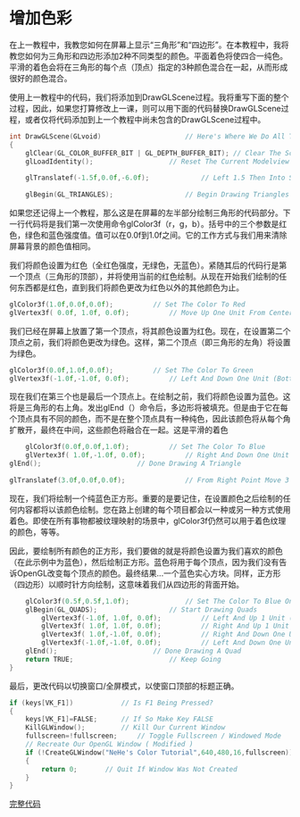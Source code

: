 # 增加色彩

在上一教程中，我教您如何在屏幕上显示“三角形”和“四边形”。在本教程中，我将教您如何为三角形和四边形添加2种不同类型的颜色。平面着色将使四合一纯色。平滑的着色会将在三角形的每个点（顶点）指定的3种颜色混合在一起，从而形成很好的颜色混合。

使用上一教程中的代码，我们将添加到DrawGLScene过程。我将重写下面的整个过程，因此，如果您打算修改上一课，则可以用下面的代码替换DrawGLScene过程，或者仅将代码添加到上一个教程中尚未包含的DrawGLScene过程中。

```c++
int DrawGLScene(GLvoid)                     // Here's Where We Do All The Drawing
{
    glClear(GL_COLOR_BUFFER_BIT | GL_DEPTH_BUFFER_BIT); // Clear The Screen And The Depth Buffer
    glLoadIdentity();                   // Reset The Current Modelview Matrix
 
    glTranslatef(-1.5f,0.0f,-6.0f);             // Left 1.5 Then Into Screen Six Units
 
    glBegin(GL_TRIANGLES);                  // Begin Drawing Triangles
```

如果您还记得上一个教程，那么这是在屏幕的左半部分绘制三角形的代码部分。下一行代码将是我们第一次使用命令glColor3f（r，g，b）。括号中的三个参数是红色，绿色和蓝色强度值。值可以在0.0f到1.0f之间。它的工作方式与我们用来清除屏幕背景的颜色值相同。

我们将颜色设置为红色（全红色强度，无绿色，无蓝色）。紧随其后的代码行是第一个顶点（三角形的顶部），并将使用当前的红色绘制。从现在开始我们绘制的任何东西都是红色，直到我们将颜色更改为红色以外的其他颜色为止。

```c++
glColor3f(1.0f,0.0f,0.0f);          // Set The Color To Red
glVertex3f( 0.0f, 1.0f, 0.0f);          // Move Up One Unit From Center (Top Point)

```

我们已经在屏幕上放置了第一个顶点，将其颜色设置为红色。现在，在设置第二个顶点之前，我们将颜色更改为绿色。这样，第二个顶点（即三角形的左角）将设置为绿色。

```c++
glColor3f(0.0f,1.0f,0.0f);          // Set The Color To Green
glVertex3f(-1.0f,-1.0f, 0.0f);          // Left And Down One Unit (Bottom Left)

```

现在我们在第三个也是最后一个顶点上。在绘制之前，我们将颜色设置为蓝色。这将是三角形的右上角。发出glEnd（）命令后，多边形将被填充。但是由于它在每个顶点具有不同的颜色，而不是在整个顶点具有一种纯色，因此该颜色将从每个角扩散开，最终在中间，这些颜色将融合在一起。这是平滑的着色

```c++
    glColor3f(0.0f,0.0f,1.0f);          // Set The Color To Blue
    glVertex3f( 1.0f,-1.0f, 0.0f);          // Right And Down One Unit (Bottom Right)
glEnd();                        // Done Drawing A Triangle
 
glTranslatef(3.0f,0.0f,0.0f);               // From Right Point Move 3 Units Right
```

现在，我们将绘制一个纯蓝色正方形。重要的是要记住，在设置颜色之后绘制的任何内容都将以该颜色绘制。您在路上创建的每个项目都会以一种或另一种方式使用着色。即使在所有事物都被纹理映射的场景中，glColor3f仍然可以用于着色纹理的颜色，等等。

因此，要绘制所有颜色的正方形，我们要做的就是将颜色设置为我们喜欢的颜色（在此示例中为蓝色），然后绘制正方形。蓝色将用于每个顶点，因为我们没有告诉OpenGL改变每个顶点的颜色。最终结果...一个蓝色实心方块。同样，正方形（四边形）以顺时针方向绘制，这意味着我们从四边形的背面开始。

```c++
    glColor3f(0.5f,0.5f,1.0f);              // Set The Color To Blue One Time Only
    glBegin(GL_QUADS);                  // Start Drawing Quads
        glVertex3f(-1.0f, 1.0f, 0.0f);          // Left And Up 1 Unit (Top Left)
        glVertex3f( 1.0f, 1.0f, 0.0f);          // Right And Up 1 Unit (Top Right)
        glVertex3f( 1.0f,-1.0f, 0.0f);          // Right And Down One Unit (Bottom Right)
        glVertex3f(-1.0f,-1.0f, 0.0f);          // Left And Down One Unit (Bottom Left)
    glEnd();                        // Done Drawing A Quad
    return TRUE;                        // Keep Going
}
```

最后，更改代码以切换窗口/全屏模式，以使窗口顶部的标题正确。

```c++
if (keys[VK_F1])            // Is F1 Being Pressed?
{
    keys[VK_F1]=FALSE;      // If So Make Key FALSE
    KillGLWindow();         // Kill Our Current Window
    fullscreen=!fullscreen;     // Toggle Fullscreen / Windowed Mode
    // Recreate Our OpenGL Window ( Modified )
    if (!CreateGLWindow("NeHe's Color Tutorial",640,480,16,fullscreen))
    {
        return 0;       // Quit If Window Was Not Created
    }
}
```

<a href="/src/03.cpp" target="_blank">完整代码</a>